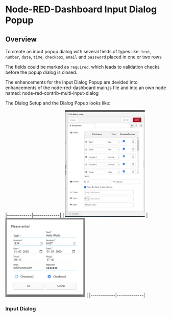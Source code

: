 # Node-RED-Dashboard Input Dialog Popup



## Overview

To create an input popup dialog  with several fields of types like:  `text`, `number`, `date`, `time`, `checkbox`, `email` and `password`  placed in one or two rows

The fields could be marked as `required`, which leads to validation checks before the popup dialog is closed.

The enhancements for the Input Dialog Popup are devided into enhancements of the node-red-dashboard main.js file and into an own node named:  node-red-contrib-multi-input-dialog

The Dialog Setup  and the Dialog Popup looks like:


|------------|-------------| 
|             <img src="./src/DialogSetup.png" width="250">        |          <img src="./src/DialogPopup.png" width="250">           |
|------------|-------------| 


### Input Dialog

